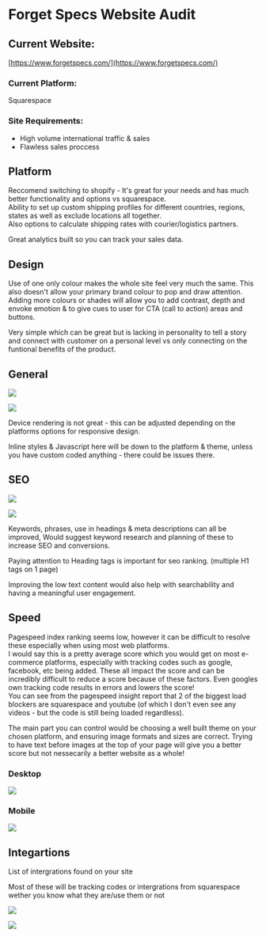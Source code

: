 
# Forget Specs Website Audit

## Current Website:

[https://www.forgetspecs.com/](https://www.forgetspecs.com/)

### Current Platform:

Squarespace

### Site Requirements:
-   High volume international traffic & sales
-   Flawless sales proccess


## Platform
Reccomend switching to shopify - It's great for your needs and has much better functionality and options vs squarespace.  
Ability to set up custom shipping profiles for different countries, regions, states as well as exclude locations all together.  
Also options to calculate shipping rates with courier/logistics partners.

Great analytics built so you can track your sales data.


## Design
Use of one only colour makes the whole site feel very much the same. This also doesn't allow your primary brand colour to pop and draw attention. Adding more colours or shades will allow you to add contrast, depth and envoke emotion & to give cues to user for CTA (call to action) areas and buttons.

Very simple which can be great but is lacking in personality to tell a story and connect with customer on a personal level vs only connecting on the funtional benefits of the product.


## General
![](https://images.amplenote.com/11c2c2e2-e6ed-11ec-9bf6-b61a225a0bf9/b754c299-dfee-4892-93e7-52df66c6f730.png)

![](https://images.amplenote.com/11c2c2e2-e6ed-11ec-9bf6-b61a225a0bf9/b8e0636d-b3f8-427c-b65b-4833f1bd64c1.png)

Device rendering is not great - this can be adjusted depending on the platforms options for responsive design.

Inline styles & Javascript here will be down to the platform & theme, unless you have custom coded anything - there could be issues there.


## SEO
![](https://images.amplenote.com/11c2c2e2-e6ed-11ec-9bf6-b61a225a0bf9/aa8e5ef5-e6db-4e6a-ba36-5caa80aa00fd.png)

![](https://images.amplenote.com/11c2c2e2-e6ed-11ec-9bf6-b61a225a0bf9/9e2f0133-6a6b-42ee-ace0-ffd9363052b0.png)

Keywords, phrases, use in headings & meta descriptions can all be improved, Would suggest keyword research and planning of these to increase SEO and conversions.

Paying attention to Heading tags is important for seo ranking. (multiple H1 tags on 1 page)

Improving the low text content would also help with searchability and having a meaningful user engagement.


## Speed
Pagespeed index ranking seems low, however it can be difficult to resolve these especially when using most web platforms.  
I would say this is a pretty average score which you would get on most e-commerce platforms, especially with tracking codes such as google, facebook, etc being added. These all impact the score and can be incredibly difficult to reduce a score because of these factors. Even googles own tracking code results in errors and lowers the score!  
You can see from the pagespeed insight report that 2 of the biggest load blockers are squarespace and youtube (of which I don't even see any videos - but the code is still being loaded regardless).  
  
The main part you can control would be choosing a well built theme on your chosen platform, and ensuring image formats and sizes are correct. Trying to have text before images at the top of your page will give you a better score but not nessecarily a better website as a whole!


### Desktop
![](https://images.amplenote.com/11c2c2e2-e6ed-11ec-9bf6-b61a225a0bf9/08551308-65d6-4002-85bc-9994ac8a8d24.png)


### Mobile
![](https://images.amplenote.com/11c2c2e2-e6ed-11ec-9bf6-b61a225a0bf9/c860953e-1b6a-4480-9168-c2afc369dd22.png)


## Integartions
List of intergrations found on your site

Most of these will be tracking codes or intergrations from squarespace wether you know what they are/use them or not

![](https://images.amplenote.com/11c2c2e2-e6ed-11ec-9bf6-b61a225a0bf9/9742137b-1a5d-40fc-bdae-d2cb060f9def.png)

![](https://images.amplenote.com/11c2c2e2-e6ed-11ec-9bf6-b61a225a0bf9/94997a86-b567-49ed-8294-790f84b1a8e7.png)